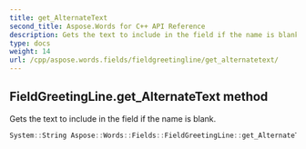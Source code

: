 ```yaml
---
title: get_AlternateText
second_title: Aspose.Words for C++ API Reference
description: Gets the text to include in the field if the name is blank.
type: docs
weight: 14
url: /cpp/aspose.words.fields/fieldgreetingline/get_alternatetext/
---
```

## FieldGreetingLine.get_AlternateText method


Gets the text to include in the field if the name is blank.

```cpp
System::String Aspose::Words::Fields::FieldGreetingLine::get_AlternateText()
```

